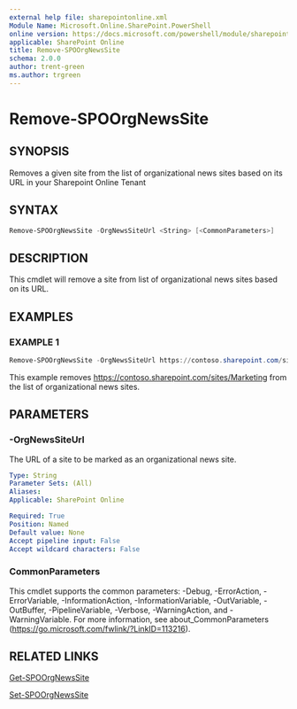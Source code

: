 ```yaml
---
external help file: sharepointonline.xml
Module Name: Microsoft.Online.SharePoint.PowerShell
online version: https://docs.microsoft.com/powershell/module/sharepoint-online/remove-spoorgnewssite
applicable: SharePoint Online
title: Remove-SPOOrgNewsSite
schema: 2.0.0
author: trent-green
ms.author: trgreen
---
```


# Remove-SPOOrgNewsSite

## SYNOPSIS
Removes a given site from the list of organizational news sites based on its URL in your Sharepoint Online Tenant


## SYNTAX

```powershell
Remove-SPOOrgNewsSite -OrgNewsSiteUrl <String> [<CommonParameters>]
```

## DESCRIPTION
This cmdlet will remove a site from list of organizational news sites based on its URL.


## EXAMPLES

### EXAMPLE 1
```powershell
Remove-SPOOrgNewsSite -OrgNewsSiteUrl https://contoso.sharepoint.com/sites/Marketing
```

This example removes https://contoso.sharepoint.com/sites/Marketing from the list of organizational news sites.


## PARAMETERS

### -OrgNewsSiteUrl

The URL of a site to be marked as an organizational news site.

```yaml
Type: String
Parameter Sets: (All)
Aliases:
Applicable: SharePoint Online

Required: True
Position: Named
Default value: None
Accept pipeline input: False
Accept wildcard characters: False
```

### CommonParameters
This cmdlet supports the common parameters: -Debug, -ErrorAction, -ErrorVariable, -InformationAction, -InformationVariable, -OutVariable, -OutBuffer, -PipelineVariable, -Verbose, -WarningAction, and -WarningVariable. For more information, see about_CommonParameters (https://go.microsoft.com/fwlink/?LinkID=113216).

## RELATED LINKS
[Get-SPOOrgNewsSite](Get-SPOOrgNewsSite.md)

[Set-SPOOrgNewsSite](Set-SPOOrgNewsSite.md)
